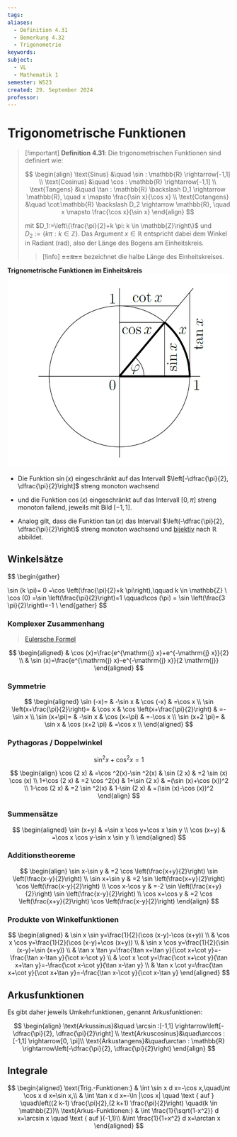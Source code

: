 ```yaml
---
tags: 
aliases:
  - Definition 4.31
  - Bemerkung 4.32
  - Trigonometrie
keywords: 
subject:
  - VL
  - Mathematik 1
semester: WS23
created: 29. September 2024
professor:
---
```

 

# Trigonometrische Funktionen

> [!important] **Definition 4.31**: Die trigonometrischen Funktionen sind definiert wie:
> 
> $$
> \begin{align}
> \text{Sinus} &\quad \sin : \mathbb{R} \rightarrow[-1,1] \\
> \text{Cosinus} &\quad \cos : \mathbb{R} \rightarrow[-1,1]  \\
> \text{Tangens} &\quad \tan : \mathbb{R} \backslash D_1 \rightarrow \mathbb{R}, \quad x \mapsto \frac{\sin x}{\cos x} \\
> \text{Cotangens} &\quad \cot:\mathbb{R} \backslash D_2 \rightarrow \mathbb{R}, \quad x \mapsto \frac{\cos x}{\sin x}
> \end{align}
> $$
> 
> mit $D_1:=\left\{\frac{\pi}{2}+k \pi: k \in \mathbb{Z}\right\}$ und $D_2:=\{k \pi: k \in \mathbb{Z}\}$.
> Das Argument $x \in \mathbb{R}$ entspricht dabei dem Winkel in Radiant (rad), also der Länge des Bogens am Einheitskreis.
> > [!info] **==$\pi$==** bezeichnet die halbe Länge des Einheitskreises.

**Trignometrische Funktionen im Einheitskreis**
![invert_dark|500](assets/Einheitskreis.png)

- Die Funktion $\sin(x)$ eingeschränkt auf das Intervall $\left[-\dfrac{\pi}{2}, \dfrac{\pi}{2}\right]$ streng monoton wachsend
- und die Funktion $\cos (x)$ eingeschränkt auf das Intervall $[0, \pi]$ streng monoton fallend, jeweils mit Bild $[-1,1]$. 

- Analog gilt, dass die Funktion $\tan (x)$ das Intervall $\left(-\dfrac{\pi}{2}, \dfrac{\pi}{2}\right)$ streng monoton wachsend und [bijektiv](Algebra/Abbild.md) nach $\mathbb{R}$ abbildet.

## Winkelsätze

$$
\begin{gather}

\sin (k \pi)= 0 =\cos \left(\frac{\pi}{2}+k \pi\right),\qquad k \in \mathbb{Z} \\
\cos (0) =\sin \left(\frac{\pi}{2}\right)=1 \qquad\cos (\pi) = \sin \left(\frac{3 \pi}{2}\right)=-1 \\
\end{gather}
$$

### Komplexer Zusammenhang

> [Eulersche Formel](Analysis/Eulersche%20Formel.md)

$$
\begin{aligned}
& \cos (x)=\frac{e^{\mathrm{j} x}+e^{-\mathrm{j} x}}{2} \\
& \sin (x)=\frac{e^{\mathrm{j} x}-e^{-\mathrm{j} x}}{2 \mathrm{j}}
\end{aligned}
$$

### Symmetrie

$$
\begin{aligned}
\sin (-x)= & -\sin x & \cos (-x) & =\cos x \\
\sin \left(x+\frac{\pi}{2}\right)= & \cos x & \cos \left(x+\frac{\pi}{2}\right) & =-\sin x \\
\sin (x+\pi)= & -\sin x & \cos (x+\pi) & =-\cos x \\
\sin (x+2 \pi)= & \sin x & \cos (x+2 \pi) & =\cos x \\
\end{aligned}
$$

### Pythagoras / Doppelwinkel

$$
\sin ^{2} x+\cos ^{2} x=1
$$

$$
\begin{align} 
\cos (2 x) & =\cos ^2(x)-\sin ^2(x) & \sin (2 x) & =2 \sin (x) \cos (x) \\
1+\cos (2 x) & =2 \cos ^2(x) & 1+\sin (2 x) & =(\sin (x)+\cos (x))^2 \\
1-\cos (2 x) & =2 \sin ^2(x) & 1-\sin (2 x) & =(\sin (x)-\cos (x))^2
\end{align} 
$$

### Summensätze

$$
\begin{aligned}
\sin (x+y) & =\sin x \cos y+\cos x \sin y \\
\cos (x+y) & =\cos x \cos y-\sin x \sin y \\
\end{aligned}
$$

### Additionstheoreme

$$
\begin{align}
\sin x-\sin y & =2 \cos \left(\frac{x+y}{2}\right) \sin \left(\frac{x-y}{2}\right) \\
\sin x+\sin y & =2 \sin \left(\frac{x+y}{2}\right) \cos \left(\frac{x-y}{2}\right) \\
\cos x-\cos y & =-2 \sin \left(\frac{x+y}{2}\right) \sin \left(\frac{x-y}{2}\right) \\
\cos x+\cos y & =2 \cos \left(\frac{x+y}{2}\right) \cos \left(\frac{x-y}{2}\right)
\end{align}
$$

### Produkte von Winkelfunktionen

$$
\begin{aligned}
& \sin x \sin y=\frac{1}{2}(\cos (x-y)-\cos (x+y)) \\
& \cos x \cos y=\frac{1}{2}(\cos (x-y)+\cos (x+y)) \\
& \sin x \cos y=\frac{1}{2}(\sin (x-y)+\sin (x+y)) \\
& \tan x \tan y=\frac{\tan x+\tan y}{\cot x+\cot y}=-\frac{\tan x-\tan y}{\cot x-\cot y} \\
& \cot x \cot y=\frac{\cot x+\cot y}{\tan x+\tan y}=-\frac{\cot x-\cot y}{\tan x-\tan y} \\
& \tan x \cot y=\frac{\tan x+\cot y}{\cot x+\tan y}=-\frac{\tan x-\cot y}{\cot x-\tan y}
\end{aligned}
$$

## Arkusfunktionen

Es gibt daher jeweils Umkehrfunktionen, genannt Arkusfunktionen:

$$
\begin{align}
\text{Arkussinus}&\quad \arcsin :[-1,1] \rightarrow\left[-\dfrac{\pi}{2}, \dfrac{\pi}{2}\right] \\
\text{Arkuscosinus}&\quad\arccos :[-1,1] \rightarrow[0, \pi]\\
\text{Arkustangens}&\quad\arctan : \mathbb{R} \rightarrow\left(-\dfrac{\pi}{2}, \dfrac{\pi}{2}\right)
\end{align}
$$

## Integrale

$$
\begin{aligned}
\text{Trig.-Funktionen:} & \int \sin x d x=-\cos x,\quad\int \cos x d x=\sin x,\\
& \int \tan x d x=-\ln |\cos x| \quad \text { auf } \quad\left((2 k-1) \frac{\pi}{2},(2 k+1) \frac{\pi}{2}\right) \quad(k \in \mathbb{Z})\\
\text{Arkus-Funktionen:} &  \int \frac{1}{\sqrt{1-x^2}} d x=\arcsin x \quad \text { auf }(-1,1)\\
&\int \frac{1}{1+x^2} d x=\arctan x
\end{aligned}
$$

